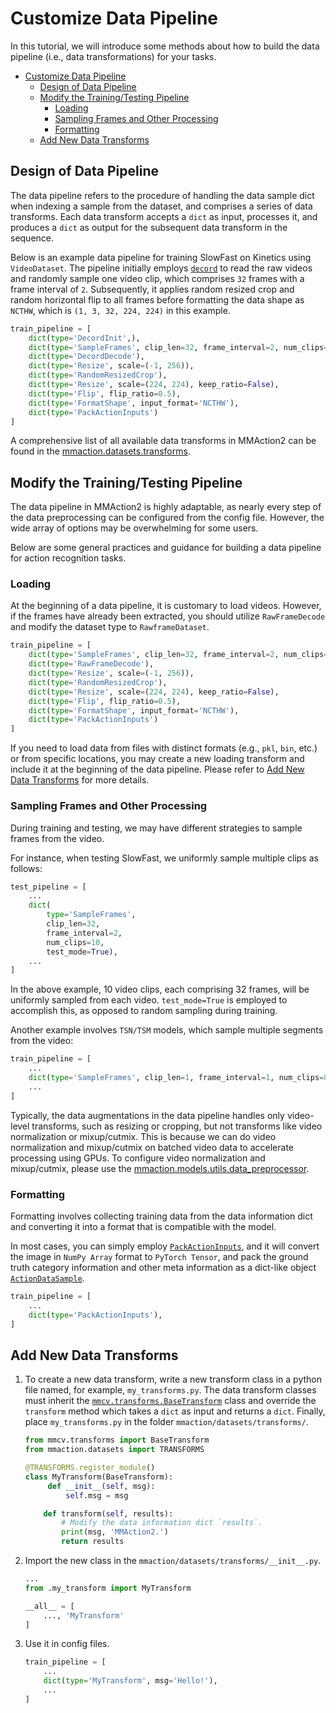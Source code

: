 # Customize Data Pipeline

In this tutorial, we will introduce some methods about how to build the data pipeline (i.e., data transformations) for your tasks.

- [Customize Data Pipeline](#customize-data-pipeline)
  - [Design of Data Pipeline](#design-of-data-pipeline)
  - [Modify the Training/Testing Pipeline](#modify-the-trainingtest-pipeline)
    - [Loading](#loading)
    - [Sampling Frames and Other Processing](#sampling-frames-and-other-processing)
    - [Formatting](#formatting)
  - [Add New Data Transforms](#add-new-data-transforms)

## Design of Data Pipeline

The data pipeline refers to the procedure of handling the data sample dict when indexing a sample from the dataset, and comprises a series of data transforms. Each data transform accepts a `dict` as input, processes it, and produces a `dict` as output for the subsequent data transform in the sequence.

Below is an example data pipeline for training SlowFast on Kinetics using `VideoDataset`. The pipeline initially employs [`decord`](https://github.com/dmlc/decord) to read the raw videos and randomly sample one video clip, which comprises `32` frames with a frame interval of `2`. Subsequently, it applies random resized crop and random horizontal flip to all frames before formatting the data shape as `NCTHW`, which is `(1, 3, 32, 224, 224)` in this example.

```python
train_pipeline = [
    dict(type='DecordInit',),
    dict(type='SampleFrames', clip_len=32, frame_interval=2, num_clips=1),
    dict(type='DecordDecode'),
    dict(type='Resize', scale=(-1, 256)),
    dict(type='RandomResizedCrop'),
    dict(type='Resize', scale=(224, 224), keep_ratio=False),
    dict(type='Flip', flip_ratio=0.5),
    dict(type='FormatShape', input_format='NCTHW'),
    dict(type='PackActionInputs')
]
```

A comprehensive list of all available data transforms in MMAction2 can be found in the [mmaction.datasets.transforms](mmaction.datasets.transforms).

## Modify the Training/Testing Pipeline

The data pipeline in MMAction2 is highly adaptable, as nearly every step of the data preprocessing can be configured from the config file. However, the wide array of options may be overwhelming for some users.

Below are some general practices and guidance for building a data pipeline for action recognition tasks.

### Loading

At the beginning of a data pipeline, it is customary to load videos. However, if the frames have already been extracted, you should utilize `RawFrameDecode` and modify the dataset type to `RawframeDataset`.

```python
train_pipeline = [
    dict(type='SampleFrames', clip_len=32, frame_interval=2, num_clips=1),
    dict(type='RawFrameDecode'),
    dict(type='Resize', scale=(-1, 256)),
    dict(type='RandomResizedCrop'),
    dict(type='Resize', scale=(224, 224), keep_ratio=False),
    dict(type='Flip', flip_ratio=0.5),
    dict(type='FormatShape', input_format='NCTHW'),
    dict(type='PackActionInputs')
]
```

If you need to load data from files with distinct formats (e.g., `pkl`, `bin`, etc.) or from specific locations, you may create a new loading transform and include it at the beginning of the data pipeline. Please refer to [Add New Data Transforms](#add-new-data-transforms) for more details.

### Sampling Frames and Other Processing

During training and testing, we may have different strategies to sample frames from the video.

For instance, when testing SlowFast, we uniformly sample multiple clips as follows:

```python
test_pipeline = [
    ...
    dict(
        type='SampleFrames',
        clip_len=32,
        frame_interval=2,
        num_clips=10,
        test_mode=True),
    ...
]
```

In the above example, 10 video clips, each comprising 32 frames, will be uniformly sampled from each video. `test_mode=True` is employed to accomplish this, as opposed to random sampling during training.

Another example involves `TSN/TSM` models, which sample multiple segments from the video:

```python
train_pipeline = [
    ...
    dict(type='SampleFrames', clip_len=1, frame_interval=1, num_clips=8),
    ...
]
```

Typically, the data augmentations in the data pipeline handles only video-level transforms, such as resizing or cropping, but not transforms like video normalization or mixup/cutmix. This is because we can do video normalization and mixup/cutmix on batched video data
to accelerate processing using GPUs. To configure video normalization and mixup/cutmix, please use the [mmaction.models.utils.data_preprocessor](mmaction.models.utils.data_preprocessor).

### Formatting

Formatting involves collecting training data from the data information dict and converting it into a format that is compatible with the model.

In most cases, you can simply employ [`PackActionInputs`](mmaction.datasets.transforms.PackActionInputs), and it will
convert the image in `NumPy Array` format to `PyTorch Tensor`, and pack the ground truth category information and
other meta information as a dict-like object [`ActionDataSample`](mmaction.structures.ActionDataSample).

```python
train_pipeline = [
    ...
    dict(type='PackActionInputs'),
]
```

## Add New Data Transforms

1. To create a new data transform, write a new transform class in a python file named, for example, `my_transforms.py`. The data transform classes must inherit
   the [`mmcv.transforms.BaseTransform`](mmcv.transforms.BaseTransform) class and override the `transform` method which takes a `dict` as input and returns a `dict`. Finally, place `my_transforms.py` in the folder `mmaction/datasets/transforms/`.

   ```python
   from mmcv.transforms import BaseTransform
   from mmaction.datasets import TRANSFORMS

   @TRANSFORMS.register_module()
   class MyTransform(BaseTransform):
        def __init__(self, msg):
            self.msg = msg

       def transform(self, results):
           # Modify the data information dict `results`.
           print(msg, 'MMAction2.')
           return results
   ```

2. Import the new class in the `mmaction/datasets/transforms/__init__.py`.

   ```python
   ...
   from .my_transform import MyTransform

   __all__ = [
       ..., 'MyTransform'
   ]
   ```

3. Use it in config files.

   ```python
   train_pipeline = [
       ...
       dict(type='MyTransform', msg='Hello!'),
       ...
   ]
   ```
